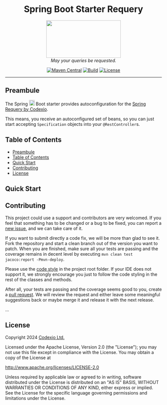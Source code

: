 <h1 align="center">Spring Boot Starter Requery</h1>

<p align="center">
    <img src="./project-logo.png" width="240" height="120"/>
    <br/>
    <em>
        May your queries be requested.
    </em>
</p>

<div align="center">

[![Maven Central](https://img.shields.io/maven-central/v/bg.codexio.springframework.boot/spring-boot-starter-requery?color=EE5A9C)](https://central.sonatype.com/artifact/bg.codexio.springframework.boot/spring-boot-starter-requery)
[![Build](https://github.com/CodexioLtd/spring-boot-starter-requery/actions/workflows/maven.yml/badge.svg)](https://github.com/CodexioLtd/spring-boot-starter-requery/actions/workflows/maven.yml)
[![License](https://img.shields.io/github/license/CodexioLtd/spring-boot-starter-requery.svg)](./LICENSE)

</div>

<hr/>

## Preambule

The Spring <img src="https://spring.io/img/logos/spring-initializr.svg" width="18px" height="18px"/> Boot starter
provides autoconfiguration for the [Spring Requery by Codexio](https://github.com/CodexioLtd/spring-requery).

This means, you receive an autoconfigured set of beans, so you can just start accepting `Specification`
objects into your `@RestController`s.

## Table of Contents

* [Preambule](#preambule)
* [Table of Contents](#table-of-contents)
* [Quick Start](#quick-start)
* [Contributing](#contributing)
* [License](#license)

## Quick Start

## Contributing

This project could use a support and contributors are very welcomed. If you feel that something has to be
changed or a bug to be fixed, you can report a [new issue](https://github.com/CodexioLtd/spring-boot-starter-requery/issues/new), and
we can take care of it.

If you want to submit directly a code fix, we will be more than glad to see it. Fork the repository and start a clean
branch out of the version you want to patch. When you are finished, make sure all your tests are passing and the
coverage remains in decent level by executing `mvn clean test jacoco:report -Pmvn-deploy`.

Please use the [code style](./codestyle.xml)
in the project root folder. If your IDE does not support it, we strongly encourage you just to follow
the code styling in the rest of the classes and methods.

After all, your tests are passing and the coverage seems good to you, create a
[pull request](https://github.com/CodexioLtd/spring-boot-starter-requery/compare). We will review the request and either leave
some meaningful suggestions back or maybe merge it and release it with the next release.

...

## License

Copyright 2024 [Codexio Ltd.](https://codexio.bg)

Licensed under the Apache License, Version 2.0 (the "License");
you may not use this file except in compliance with the License.
You may obtain a copy of the License at

http://www.apache.org/licenses/LICENSE-2.0

Unless required by applicable law or agreed to in writing, software
distributed under the License is distributed on an "AS IS" BASIS,
WITHOUT WARRANTIES OR CONDITIONS OF ANY KIND, either express or implied.
See the License for the specific language governing permissions and
limitations under the License.
